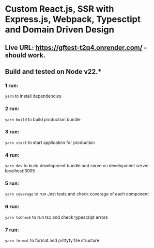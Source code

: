 <h1>Custom React.js, SSR with Express.js, Webpack, Typesctipt and Domain Driven Design</h1>
<h2>Live URL: <a href="https://gftest-t2q4.onrender.com/">https://gftest-t2q4.onrender.com/</a> - should work.
<h2>Build and tested on Node v22.*</h2>
<h3>1 run:</h3> <code>yarn</code> to install dependencies
<h3>2 run:</h3> <code>yarn build</code> to build production bundle
<h3>3 run:</h3> <code>yarn start</code> to start application for production
<h3>4 run:</h3> <code>yarn dev</code> to build development bundle and serve on development server localhost:3005
<h3>5 run:</h3> <code>yarn coverage</code> to run Jest tests and check coverage of each component
<h3>6 run:</h3> <code>yarn tsCheck</code> to run tsc and check typescript errors
<h3>7 run:</h3> <code>yarn format</code> to format and prittyfy file structure
